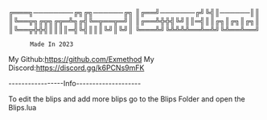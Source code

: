 ╔═══╗────────╔╗╔╗──────╔╗
║╔══╝───────╔╝╚╣║──────║║
║╚══╦╗╔╦╗╔╦═╩╗╔╣╚═╦══╦═╝║
║╔══╩╬╬╣╚╝║║═╣║║╔╗║╔╗║╔╗║
║╚══╦╬╬╣║║║║═╣╚╣║║║╚╝║╚╝║
╚═══╩╝╚╩╩╩╩══╩═╩╝╚╩══╩══╝

          Made In 2023

My Github:https://github.com/Exmethod
My Discord:https://discord.gg/k6PCNs9mFK


-----------------Info--------------------

To edit the blips and add more blips go to the Blips Folder and open the Blips.lua